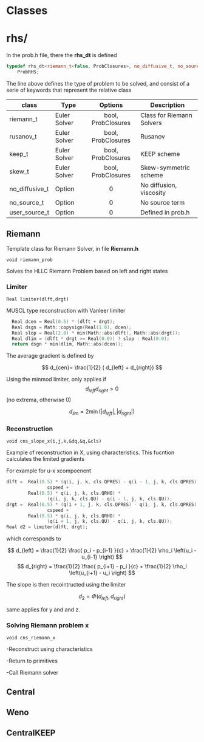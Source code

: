# Classes


# rhs/

In the prob.h file, there the **rhs_dt** is defined

```cpp
typedef rhs_dt<riemann_t<false, ProbClosures>, no_diffusive_t, no_source_t>
    ProbRHS;
```
The line above  defines the type of problem to be solved, and consist of a serie of keywords that represent the relative class


| class                      | Type          | Options| Description                                                  |
| --------------------------- | ------------- |:-------:| ------------------------------------------------------------ |
| riemann_t              | Euler Solver           |   bool, ProbClosures     | Class for Riemann Solvers   |
| rusanov_t              | Euler Solver           |   bool, ProbClosures     | Rusanov   |
| keep_t              | Euler Solver           |   bool, ProbClosures     | KEEP scheme   |
| skew_t              | Euler Solver           |   bool, ProbClosures     | Skew-symmetric scheme   |
| no_diffusive_t             | Option          | 0       | No diffusion, viscosity   |
| no_source_t             | Option          | 0       | No source term   |
| user_source_t             | Option          | 0       | Defined in prob.h    |




## Riemann

Template class for Riemann Solver, in file **Riemann.h**

```void riemann_prob```

Solves the HLLC  Riemann Problem based on left and right states


### Limiter 

```Real limiter(dlft,drgt)```

MUSCL type reconstruction with Vanleer limiter

```cpp
  Real dcen = Real(0.5) * (dlft + drgt);
  Real dsgn = Math::copysign(Real(1.0), dcen);
  Real slop = Real(2.0) * min(Math::abs(dlft), Math::abs(drgt));
  Real dlim = (dlft * drgt >= Real(0.0)) ? slop : Real(0.0);
  return dsgn * min(dlim, Math::abs(dcen));
```

The average gradient is defined by

$$
d_{cen}= \frac{1}{2} ( d_{left} + d_{right})
$$

Using the minmod limiter, only applies if $$ d_{left}d_{right} >0 $$
(no extrema, otherwise 0)

$$
d_{lim} = 2  \min(|d_{left}|,|d_{right}|)
$$


### Reconstruction

```void cns_slope_x(i,j,k,&dq,&q,&cls)```


Example of reconstruction in X, using characteristics.
This fucntion calculates the limited gradients 

For example for u-x xcompoenent


```cpp
dlft =  Real(0.5) * (q(i, j, k, cls.QPRES) - q(i - 1, j, k, cls.QPRES)) /
               cspeed +
        Real(0.5) * q(i, j, k, cls.QRHO) *
               (q(i, j, k, cls.QU) - q(i - 1, j, k, cls.QU));
drgt =  Real(0.5) * (q(i + 1, j, k, cls.QPRES) - q(i, j, k, cls.QPRES)) /
               cspeed +
        Real(0.5) * q(i, j, k, cls.QRHO) *
               (q(i + 1, j, k, cls.QU) - q(i, j, k, cls.QU));
Real d2 = limiter(dlft, drgt);
```
which corresponds to 

$$
d_{left} = \frac{1}{2}  \frac{ p_i - p_{i-1} }{c}  +   \frac{1}{2} \rho_i \left(u_i - u_{i-1} \right) 
$$
$$
d_{right} = \frac{1}{2} \frac{ p_{i+1} - p_i }{c}  +   \frac{1}{2} \rho_i \left(u_{i+1} - u_i \right) 
$$

The slope is then recointructed using the limiter

$$
d_2 = \Phi(d_{left},d_{right})
$$

same applies for y and and z.


### Solving Riemann problem x

```void cns_riemann_x```

-Reconstruct using characteristics

-Return to primitives

-Call Riemann solver


## Central


## Weno


## CentralKEEP




